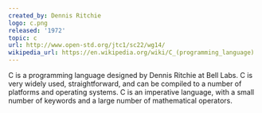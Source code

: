 ```yaml
---
created_by: Dennis Ritchie
logo: c.png
released: '1972'
topic: c
url: http://www.open-std.org/jtc1/sc22/wg14/
wikipedia_url: https://en.wikipedia.org/wiki/C_(programming_language)
---
```

C is a programming language designed by Dennis Ritchie at Bell Labs. C is very widely used, straightforward, and can be compiled to a number of platforms and operating systems. C is an imperative language, with a small number of keywords and a large number of mathematical operators.